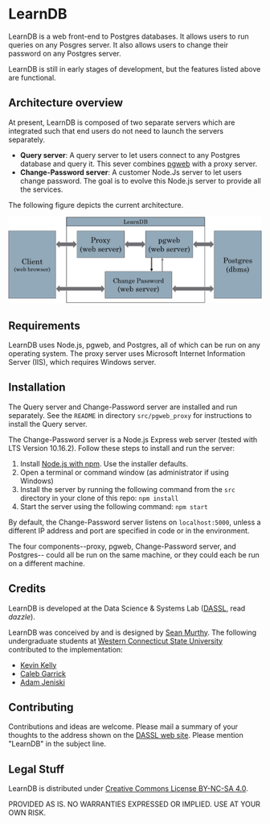 # LearnDB
LearnDB is a web front-end to Postgres databases. It allows users to run 
queries on any Posgres server. It also allows users to change their password 
on any Postgres server.

LearnDB is still in early stages of development, but the features listed
above are functional. 

## Architecture overview

At present, LearnDB is composed of two separate servers which are integrated
such that end users do not need to launch the servers separately.
- __Query server__: A query server to let users connect to any Postgres database 
  and query it. This sever  combines [pgweb](https://github.com/sosedoff/pgweb/releases)
  with a proxy server.
- __Change-Password server__: A customer Node.Js server to let users change
  password. The goal is to evolve this Node.js server to provide all the 
  services.

The following figure depicts the current architecture.

![Image](architecture.png?raw=true)


## Requirements

LearnDB uses Node.js, pgweb, and Postgres, all of which can be run on any
operating system. The proxy server uses Microsoft Internet Information Server 
(IIS), which requires Windows server.


## Installation

The Query server and Change-Password server are installed and run separately. 
See the `README` in directory `src/pgweb_proxy` for instructions to install 
the Query server.

The Change-Password server is a Node.js Express web server (tested with 
LTS Version 10.16.2). Follow these steps to install and run the server:

1. Install [Node.js with npm](https://nodejs.org/en/download/). Use the 
   installer defaults.
1. Open a terminal or command window (as administrator if using Windows)
1. Install the server by running the following command from the `src` 
  directory in your clone of this repo: `npm install`
1. Start the server using the following command: `npm start`

By default, the Change-Password server listens on `localhost:5000`, unless 
a different IP address and port are specified in code or in the environment.

The four components--proxy, pgweb, Change-Password server, and Postgres--
could all be run on the same machine, or they could each be run on a 
different machine.


## Credits

LearnDB is developed at the Data Science & Systems Lab ([DASSL](http://dassl.github.io/), 
read _dazzle_).

LearnDB was conceived by and is designed by [Sean Murthy](https://github.com/smurthys). 
The following undergraduate students at [Western Connecticut State University](http://wcsu.edu/)
contributed to the implementation:
- [Kevin Kelly](https://github.com/KevinKelly25)
- [Caleb Garrick](https://github.com/calebGarrick)
- [Adam Jeniski](https://github.com/Ajetski)


## Contributing

Contributions and ideas are welcome. Please mail a summary of your thoughts 
to the address shown on the [DASSL web site](http://dassl.github.io/). 
Please mention "LearnDB" in the subject line.


## Legal Stuff

LearnDB is distributed under [Creative Commons License BY-NC-SA 4.0](https://creativecommons.org/licenses/by-nc-sa/4.0/).

PROVIDED AS IS. NO WARRANTIES EXPRESSED OR IMPLIED. USE AT YOUR OWN RISK.

